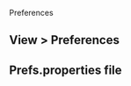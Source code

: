
<!---
The page title should not go in the menu
-->
<p class="page-title"> Preferences </p>

## View > Preferences
## Prefs.properties file
